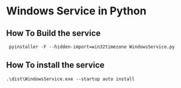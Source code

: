 # Windows Service in Python

## How To Build the service

```
 pyinstaller -F --hidden-import=win32timezone WindowsService.py
```

## How To install the service

```
.\dist\WindowsService.exe --startup auto install
```
